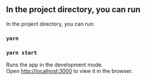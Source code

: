 ## In the project directory, you can run    

In the project directory, you can run:

### `yarn`
### `yarn start`

Runs the app in the development mode.<br />
Open [http://localhost:3000](http://localhost:3000) to view it in the browser.
